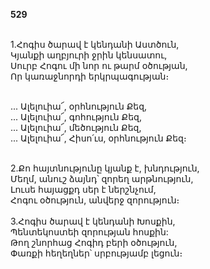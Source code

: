 **529**

\
1.Հոգիս ծարավ է կենդանի Աստծուն,\
Կյանքի աղբյուրի ջրին կենսատու,\
Սուրբ Հոգու մի նոր ու թարմ օծության,\
Որ կառաջնորդի երկրպագության։

\
 ... Ալելուիա՜, օրհնություն Քեզ,\
 ... Ալելուիա՜, գոհություն Քեզ,\
 ... Ալելուիա՜, մեծություն Քեզ,\
 ... Ալելուիա՜, Հիսո՛ւս, օրհնություն Քեզ։

\
2.Քո հայտնությունը կյանք է, խնդություն,\
Մեղմ, անուշ ձայնդ՝ զորեղ արթնություն,\
Լուսե հայացքդ սեր է ներշնչում,\
Հոգու օծություն, անվերջ զորություն։\
\
3.Հոգիս ծարավ է կենդանի Խոսքին,\
Պենտեկոստեի զորության հոսքին:\
Թող շնորհաց Հոգիդ բերի օծություն,\
Փառքի հեղեղներ՝ սրբությամբ լեցուն։
